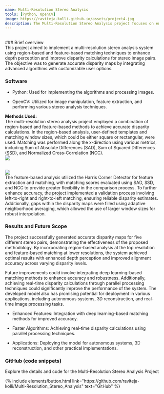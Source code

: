 ```yaml
---
name: Multi-Resolution Stereo Analysis
tools: [Python, OpenCV]
image: https://raviteja-kolli.github.io/assets/project4.jpg
description: The Multi-Resolution Stereo Analysis project focuses on enhancing depth perception and disparity calculations for stereo image pairs through a combination of region-based and feature-based matching techniques. 
---
```


<br>
### Brief overview
<br>
This project aimed to implement a multi-resolution stereo analysis system using region-based and feature-based matching techniques to enhance depth perception and improve disparity calculations for stereo image pairs. The objective was to generate accurate disparity maps by integrating advanced algorithms with customizable user options.

### Software
* Python: Used for implementing the algorithms and processing images.

* OpenCV: Utilized for image manipulation, feature extraction, and performing various stereo analysis techniques.

**Methods Used:**
<br>
The multi-resolution stereo analysis project employed a combination of region-based and feature-based methods to achieve accurate disparity calculations. In the region-based analysis, user-defined templates and matching window sizes, which could be either square or rectangular, were used. Matching was performed along the x-direction using various metrics, including Sum of Absolute Differences (SAD), Sum of Squared Differences (SSD), and Normalized Cross-Correlation (NCC).
<br>
<img src="{{ site.url }}{{ site.baseurl }}/assets/SAD.png"/>
<br>

<br>
<img src="{{ site.url }}{{ site.baseurl }}/assets/NCC.png"/>
<br>
The feature-based analysis utilized the Harris Corner Detector for feature extraction and matching, with matching scores evaluated using SAD, SSD, and NCC to provide greater flexibility in the comparison process. To further enhance accuracy, the project implemented a validation process involving left-to-right and right-to-left matching, ensuring reliable disparity estimates. Additionally, gaps within the disparity maps were filled using adaptive neighborhood averaging, which allowed the use of larger window sizes for robust interpolation.

### Results and Future Scope

The project successfully generated accurate disparity maps for five different stereo pairs, demonstrating the effectiveness of the proposed methodology. By incorporating region-based analysis at the top resolution and feature-based matching at lower resolutions, the system achieved optimal results with enhanced depth perception and improved alignment accuracy across varying disparity levels.

Future improvements could involve integrating deep learning-based matching methods to enhance accuracy and robustness. Additionally, achieving real-time disparity calculations through parallel processing techniques could significantly improve the performance of the system. The developed model also has promising potential for deployment in various applications, including autonomous systems, 3D reconstruction, and real-time image processing tasks.

* Enhanced Features: Integration with deep learning-based matching methods for improved accuracy.

* Faster Algorithms: Achieving real-time disparity calculations using parallel processing techniques.

* Applications: Deploying the model for autonomous systems, 3D reconstruction, and other practical implementations.


### GitHub (code snippets)

Explore the details and code for the Multi-Resolution Stereo Analysis Project

<p class="text-center">
{% include elements/button.html link="https://github.com/raviteja-kolli/Multi-Resolution_Stereo_Analysis" text="GitHub" %}
</p>
